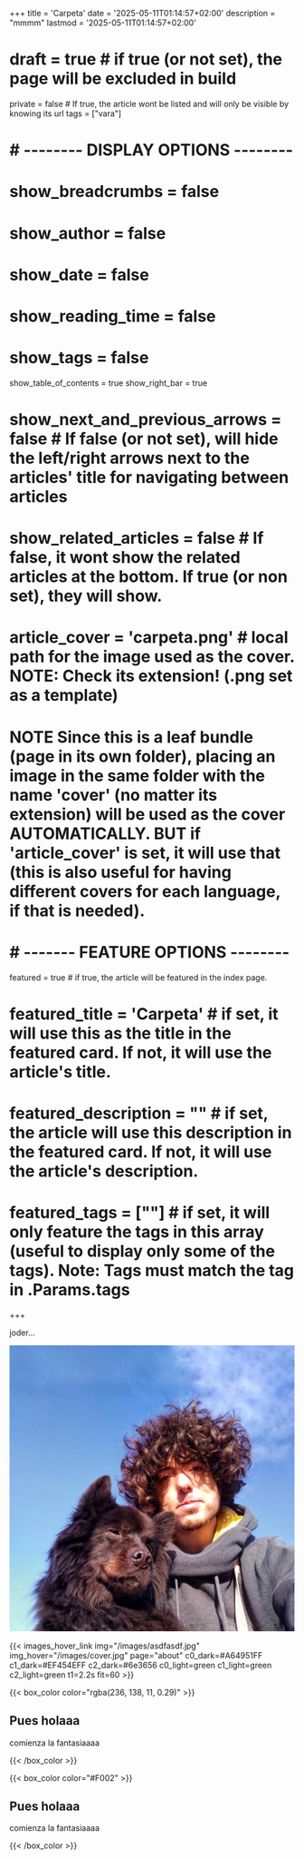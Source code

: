 +++
title = 'Carpeta'
date = '2025-05-11T01:14:57+02:00'
description = "mmmm"
lastmod = '2025-05-11T01:14:57+02:00'
# draft = true # if true (or not set), the page will be excluded in build
private = false # If true, the article wont be listed and will only be visible by knowing its url
tags = ["vara"]
# # -------- DISPLAY OPTIONS --------
# show_breadcrumbs = false
# show_author = false
# show_date = false
# show_reading_time = false
# show_tags = false
show_table_of_contents = true
show_right_bar = true
# show_next_and_previous_arrows = false # If false (or not set), will hide the left/right arrows next to the articles' title for navigating between articles
# show_related_articles = false # If false, it wont show the related articles at the bottom. If true (or non set), they will show.
# article_cover = 'carpeta.png' # local path for the image used as the cover. NOTE: Check its extension! (.png set as a template)
# NOTE Since this is a leaf bundle (page in its own folder), placing an image in the same folder with the name 'cover' (no matter its extension) will be used as the cover AUTOMATICALLY. BUT if 'article_cover' is set, it will use that (this is also useful for having different covers for each language, if that is needed).
# # ------- FEATURE OPTIONS --------
featured = true # if true, the article will be featured in the index page.
# featured_title = 'Carpeta' # if set, it will use this as the title in the featured card. If not, it will use the article's title.
# featured_description = "" # if set, the article will use this description in the featured card. If not, it will use the article's description.
# featured_tags = [""] # if set, it will only feature the tags in this array (useful to display only some of the tags). Note: Tags must match the tag in .Params.tags

+++


joder...

![alt text](images/asdfasdf.jpg "caption")


{{< images_hover_link img="/images/asdfasdf.jpg" img_hover="/images/cover.jpg" page="about" c0_dark=#A64951FF c1_dark=#EF454EFF c2_dark=#6e3656 c0_light=green c1_light=green c2_light=green t1=2.2s fit=60 >}}



{{< box_color color="rgba(236, 138, 11, 0.29)" >}}

## Pues holaaa

comienza la fantasiaaaa

{{< /box_color >}}


{{< box_color color="#F002" >}}

## Pues holaaa

comienza la fantasiaaaa

{{< /box_color >}}